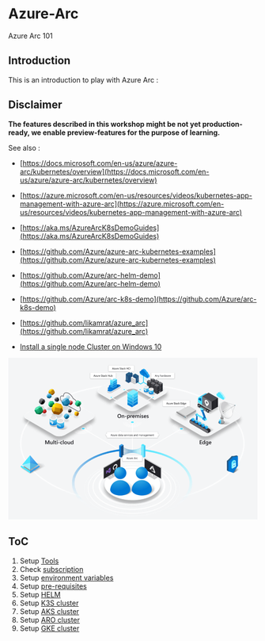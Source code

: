 # Azure-Arc
Azure Arc 101
## Introduction
This is an introduction to play with Azure Arc :

## **Disclaimer**

**The features described in this workshop might be not yet production-ready, we enable preview-features for the purpose of learning.**

See also :

- [https://docs.microsoft.com/en-us/azure/azure-arc/kubernetes/overview](https://docs.microsoft.com/en-us/azure/azure-arc/kubernetes/overview)
- [https://azure.microsoft.com/en-us/resources/videos/kubernetes-app-management-with-azure-arc](https://azure.microsoft.com/en-us/resources/videos/kubernetes-app-management-with-azure-arc)
- [https://aka.ms/AzureArcK8sDemoGuides](https://aka.ms/AzureArcK8sDemoGuides)
- [https://github.com/Azure/azure-arc-kubernetes-examples](https://github.com/Azure/azure-arc-kubernetes-examples)
- [https://github.com/Azure/arc-helm-demo](https://github.com/Azure/arc-helm-demo)
- [https://github.com/Azure/arc-k8s-demo](https://github.com/Azure/arc-k8s-demo)

- [https://github.com/likamrat/azure_arc](https://github.com/likamrat/azure_arc)
- [Install a single node Cluster on Windows 10](https://download.microsoft.com/download/b/8/e/b8ecef54-3612-4883-a73c-6b9f6dd63a61/Install-a-single-node-cluster-of-Kubernetes-on-Windows-10.pdf)


![Azure Arc](./img/Azure_Arc.png)

## ToC

1. Setup [Tools](tools.md)
1. Check [subscription](subscription.md)
1. Setup [environment variables](set-var.md)
1. Setup [pre-requisites](setup-prereq.md)
1. Setup [HELM](setup-helm.md)
1. Setup [K3S cluster](setup-k3s.md)
1. Setup [AKS cluster](setup-aks.md)
1. Setup [ARO cluster](setup-aro.md)
1. Setup [GKE cluster](setup-gke.md)